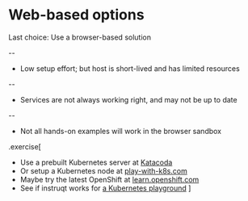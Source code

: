 # Web-based options

Last choice: Use a browser-based solution

--

- Low setup effort; but host is short-lived and has limited resources

--

- Services are not always working right, and may not be up to date

--

- Not all hands-on examples will work in the browser sandbox

.exercise[

- Use a prebuilt Kubernetes server at [Katacoda](https://www.katacoda.com/courses/kubernetes/playground)
- Or setup a Kubernetes node at [play-with-k8s.com](https://labs.play-with-k8s.com/)
- Maybe try the latest OpenShift at [learn.openshift.com](https://learn.openshift.com/playgrounds/)
- See if instruqt works for [a Kubernetes playground](https://instruqt.com/public/tracks/play-with-kubernetes)
]
